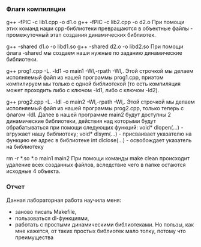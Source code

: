 ### Флаги компиляции
g++ -fPIC -c lib1.cpp -o d1.o
g++ -fPIC -c lib2.cpp -o d2.o
При помощи этих команд наши cpp-библиотеки превращаются в объектные файлы - промежуточный этап создания динамических библиотек.

g++ -shared d1.o -o libd1.so
g++ -shared d2.o -o libd2.so
При помощи флага -shared мы создаем наши нужные по заданию динамические библиотеки.

g++ prog1.cpp -L. -ld1 -o main1 -Wl,-rpath -Wl,.
Этой строчкой мы делаем исполняемый файл из нашей программы prog1.cpp, приэтом компилируем мы только с одной библиотекой (то
есть компиляция может проходить либо с ключом -ld1, либо с ключом -ld2).

g++ prog2.cpp -L. -ldl -o main2 -Wl,-rpath -Wl,.
Этой строчкой мы делаем исполняемый файл из нашей программы prog2.cpp, только теперь с флагом -ldl. Далее в нашей программе main2 будут доступны 2 динамические библиотеки, действия над которыми будут обрабатываться при помощи следующих функций:
void* dlopen(...) - вгружает нашу библиотеку;
void* dlsym(...) - присваивает указателю на функцию ее адрес в библиотеке
int dlclose(...) - освобождает указатель на библиотеку

rm -r *.so *.o main1 main2
При помощи команды make clean происходит удаление всех созданных файлов, вследствие чего в папке остаются исходные 4 объекта.

### Отчет

Данная лабораторная работа научила меня:
- заново писать Makefile,
- пользоваться dl-функциями,
- работать с простыми динамическими библиотеками.
Но пользы, как мне кажется, от таких простых библиотек мало толку, потому что преимущества 